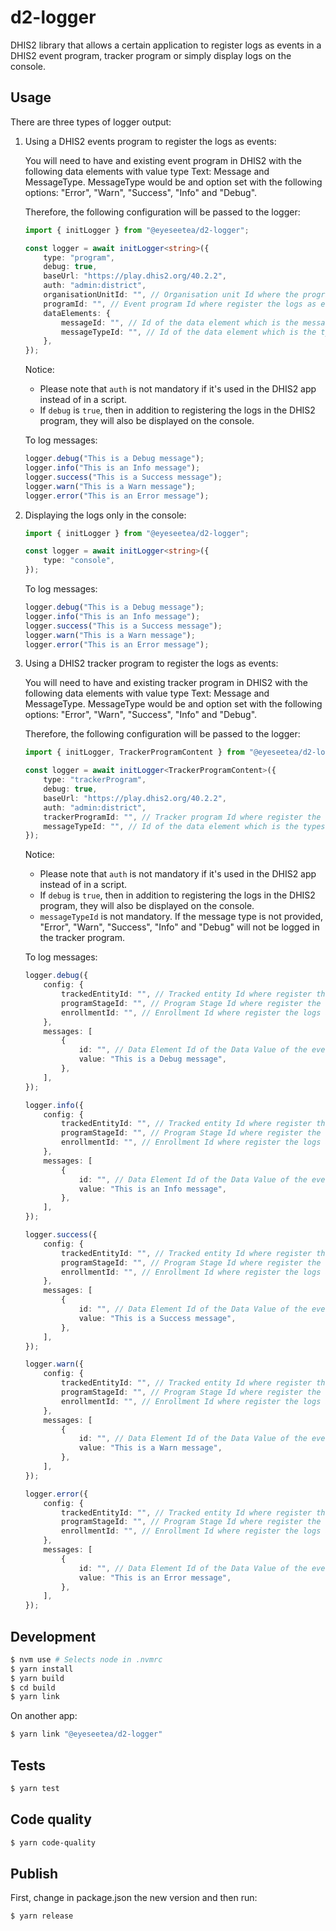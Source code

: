 # d2-logger

DHIS2 library that allows a certain application to register logs as events in a DHIS2 event program, tracker program or simply display logs on the console.

## Usage

There are three types of logger output:

1. Using a DHIS2 events program to register the logs as events:

    You will need to have and existing event program in DHIS2 with the following data elements with value type Text: Message and MessageType. MessageType would be and option set with the following options: "Error", "Warn", "Success", "Info" and "Debug".

    Therefore, the following configuration will be passed to the logger:

    ```typescript
    import { initLogger } from "@eyeseetea/d2-logger";

    const logger = await initLogger<string>({
        type: "program",
        debug: true,
        baseUrl: "https://play.dhis2.org/40.2.2",
        auth: "admin:district",
        organisationUnitId: "", // Organisation unit Id where the program is registered
        programId: "", // Event program Id where register the logs as events
        dataElements: {
            messageId: "", // Id of the data element which is the message
            messageTypeId: "", // Id of the data element which is the types of message
        },
    });
    ```

    Notice:

    - Please note that `auth` is not mandatory if it's used in the DHIS2 app instead of in a script.
    - If `debug` is `true`, then in addition to registering the logs in the DHIS2 program, they will also be displayed on the console.

    To log messages:

    ```typescript
    logger.debug("This is a Debug message");
    logger.info("This is an Info message");
    logger.success("This is a Success message");
    logger.warn("This is a Warn message");
    logger.error("This is an Error message");
    ```

2. Displaying the logs only in the console:

    ```typescript
    import { initLogger } from "@eyeseetea/d2-logger";

    const logger = await initLogger<string>({
        type: "console",
    });
    ```

    To log messages:

    ```typescript
    logger.debug("This is a Debug message");
    logger.info("This is an Info message");
    logger.success("This is a Success message");
    logger.warn("This is a Warn message");
    logger.error("This is an Error message");
    ```

3. Using a DHIS2 tracker program to register the logs as events:

    You will need to have and existing tracker program in DHIS2 with the following data elements with value type Text: Message and MessageType. MessageType would be and option set with the following options: "Error", "Warn", "Success", "Info" and "Debug".

    Therefore, the following configuration will be passed to the logger:

    ```typescript
    import { initLogger, TrackerProgramContent } from "@eyeseetea/d2-logger";

    const logger = await initLogger<TrackerProgramContent>({
        type: "trackerProgram",
        debug: true,
        baseUrl: "https://play.dhis2.org/40.2.2",
        auth: "admin:district",
        trackerProgramId: "", // Tracker program Id where register the logs as events
        messageTypeId: "", // Id of the data element which is the types of message
    });
    ```

    Notice:

    - Please note that `auth` is not mandatory if it's used in the DHIS2 app instead of in a script.
    - If `debug` is `true`, then in addition to registering the logs in the DHIS2 program, they will also be displayed on the console.
    - `messageTypeId` is not mandatory. If the message type is not provided, "Error", "Warn", "Success", "Info" and "Debug" will not be logged in the tracker program.

    To log messages:

    ```typescript
    logger.debug({
        config: {
            trackedEntityId: "", // Tracked entity Id where register the logs as events
            programStageId: "", // Program Stage Id where register the logs as events
            enrollmentId: "", // Enrollment Id where register the logs as events
        },
        messages: [
            {
                id: "", // Data Element Id of the Data Value of the event to be logged
                value: "This is a Debug message",
            },
        ],
    });

    logger.info({
        config: {
            trackedEntityId: "", // Tracked entity Id where register the logs as events
            programStageId: "", // Program Stage Id where register the logs as events
            enrollmentId: "", // Enrollment Id where register the logs as events
        },
        messages: [
            {
                id: "", // Data Element Id of the Data Value of the event to be logged
                value: "This is an Info message",
            },
        ],
    });

    logger.success({
        config: {
            trackedEntityId: "", // Tracked entity Id where register the logs as events
            programStageId: "", // Program Stage Id where register the logs as events
            enrollmentId: "", // Enrollment Id where register the logs as events
        },
        messages: [
            {
                id: "", // Data Element Id of the Data Value of the event to be logged
                value: "This is a Success message",
            },
        ],
    });

    logger.warn({
        config: {
            trackedEntityId: "", // Tracked entity Id where register the logs as events
            programStageId: "", // Program Stage Id where register the logs as events
            enrollmentId: "", // Enrollment Id where register the logs as events
        },
        messages: [
            {
                id: "", // Data Element Id of the Data Value of the event to be logged
                value: "This is a Warn message",
            },
        ],
    });

    logger.error({
        config: {
            trackedEntityId: "", // Tracked entity Id where register the logs as events
            programStageId: "", // Program Stage Id where register the logs as events
            enrollmentId: "", // Enrollment Id where register the logs as events
        },
        messages: [
            {
                id: "", // Data Element Id of the Data Value of the event to be logged
                value: "This is an Error message",
            },
        ],
    });
    ```

## Development

```bash
$ nvm use # Selects node in .nvmrc
$ yarn install
$ yarn build
$ cd build
$ yarn link
```

On another app:

```bash
$ yarn link "@eyeseetea/d2-logger"
```

## Tests

```bash
$ yarn test
```

## Code quality

```bash
$ yarn code-quality
```

## Publish

First, change in package.json the new version and then run:

```bash
$ yarn release
```
